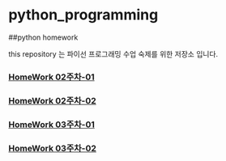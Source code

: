 # python_programming
##python homework

this repository 는 파이선 프로그래밍 수업 숙제를 위한 저장소 입니다.

### [HomeWork 02주차-01](https://github.com/lim-ilyong/python_programming/blob/main/hw1/Types(%ED%95%99%EC%83%9D%EC%9A%A9).ipynb)
### [HomeWork 02주차-02](https://github.com/lim-ilyong/python_programming/blob/main/hw1/Strings(%ED%95%99%EC%83%9D%EC%9A%A9).ipynb)

### [HomeWork 03주차-01](https://github.com/lim-ilyong/python_programming/blob/main/hw2/Tuples(%ED%95%99%EC%83%9D%EC%9A%A9).ipynb)
### [HomeWork 03주차-02](https://github.com/lim-ilyong/python_programming/blob/main/hw2/Lists(%ED%95%99%EC%83%9D%EC%9A%A9).ipynb)
